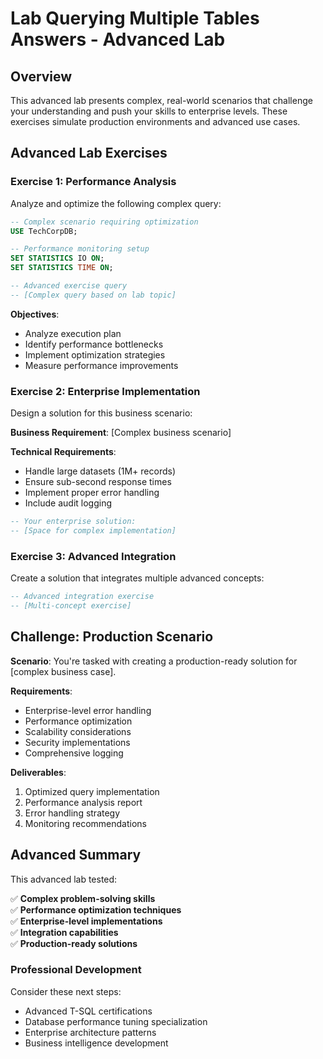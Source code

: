 # Lab Querying Multiple Tables Answers - Advanced Lab

## Overview
This advanced lab presents complex, real-world scenarios that challenge your understanding and push your skills to enterprise levels. These exercises simulate production environments and advanced use cases.

## Advanced Lab Exercises

### Exercise 1: Performance Analysis
Analyze and optimize the following complex query:

```sql
-- Complex scenario requiring optimization
USE TechCorpDB;

-- Performance monitoring setup
SET STATISTICS IO ON;
SET STATISTICS TIME ON;

-- Advanced exercise query
-- [Complex query based on lab topic]
```

**Objectives**:
- Analyze execution plan
- Identify performance bottlenecks
- Implement optimization strategies
- Measure performance improvements

### Exercise 2: Enterprise Implementation
Design a solution for this business scenario:

**Business Requirement**: [Complex business scenario]

**Technical Requirements**:
- Handle large datasets (1M+ records)
- Ensure sub-second response times
- Implement proper error handling
- Include audit logging

```sql
-- Your enterprise solution:
-- [Space for complex implementation]
```

### Exercise 3: Advanced Integration
Create a solution that integrates multiple advanced concepts:

```sql
-- Advanced integration exercise
-- [Multi-concept exercise]
```

## Challenge: Production Scenario

**Scenario**: You're tasked with creating a production-ready solution for [complex business case].

**Requirements**:
- Enterprise-level error handling
- Performance optimization
- Scalability considerations
- Security implementations
- Comprehensive logging

**Deliverables**:
1. Optimized query implementation
2. Performance analysis report
3. Error handling strategy
4. Monitoring recommendations

## Advanced Summary

This advanced lab tested:

✅ **Complex problem-solving skills**  
✅ **Performance optimization techniques**  
✅ **Enterprise-level implementations**  
✅ **Integration capabilities**  
✅ **Production-ready solutions**  

### Professional Development
Consider these next steps:
- Advanced T-SQL certifications
- Database performance tuning specialization
- Enterprise architecture patterns
- Business intelligence development
